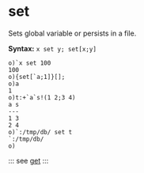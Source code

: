 # set

Sets global variable or persists in a file.

**Syntax:** ```x set y; set[x;y]```

```o
o)`x set 100
100
o){set[`a;1]}[];
o)a
1
o)t:+`a`s!(1 2;3 4)
a s
---
1 3
2 4
o)`:/tmp/db/ set t
`:/tmp/db/
o)
```

::: see
[get](/verbs/file/get.md)
:::
